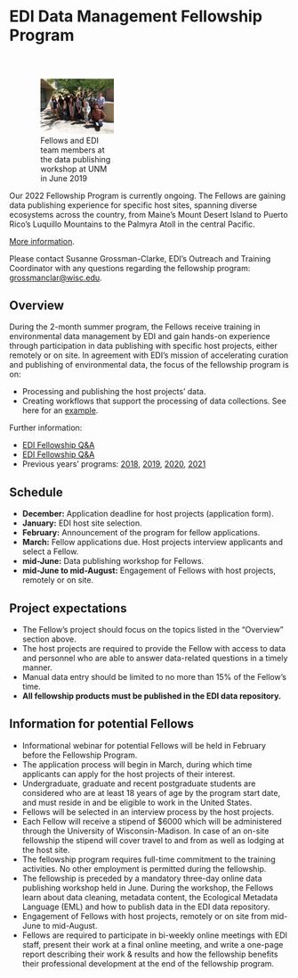 # EDI Data Management Fellowship Program


<div class="figure_featured" style="width: 40%; margin-right: 2em;">
<figure style="float: right; margin: 3em 1em 1em 4em;">
<img alt="EDI Fellows 2019" src="/static/images/edi-fellows-2019.jpg"/>
<figcaption class="figure-caption">Fellows and EDI team members at the data publishing workshop at UNM in June 2019</figcaption>
</figure>
</div>
<br>
Our 2022 Fellowship Program is currently ongoing. The Fellows are gaining data publishing experience for specific host sites, spanning diverse ecosystems across the country, from Maine’s Mount Desert Island to Puerto Rico’s Luquillo Mountains to the Palmyra Atoll in the central Pacific.

[More information](https://edirepository.org/news/news-20220511.00).

Please contact Susanne Grossman-Clarke, EDI’s Outreach and Training Coordinator with any questions regarding the fellowship program: grossmanclar@wisc.edu.

## Overview

During the 2-month summer program, the Fellows receive training in environmental data management by EDI and gain hands-on experience through participation in data publishing with specific host projects, either remotely or on site. In agreement with EDI’s mission of accelerating curation and publishing of environmental data, the focus of the fellowship program is on:

* Processing and publishing the host projects’ data.
* Creating workflows that support the processing of data collections. See here for an [example](https://nes-lter.whoi.edu/our-edi-summer-fellow-developed-workflows-to-visualize-and-publish-ifcb-data/).

Further information:

* [EDI Fellowship Q&A](/support/fellowships/faq-fellowships)
* [EDI Fellowship Q&A](https://environmentaldatainitiative.org/edi-dm-fellowship-program/qa_fellowships/)
* Previous years’ programs:  [2018](https://environmentaldatainitiative.org/edi-dm-fellowship-program/2018-fellowships/), [2019](https://environmentaldatainitiative.org/edi-dm-fellowship-program/2019-fellowships/), [2020]([https://environmentaldatainitiative.org/edi-dm-fellowship-program/2020-fellowships/), [2021](https://environmentaldatainitiative.org/edi-dm-fellowship-program/2021-fellowships/)


## Schedule

* **December:** Application deadline for host projects (application form).
* **January:** EDI host site selection.
* **February:** Announcement of the program for fellow applications.
* **March:** Fellow applications due. Host projects interview applicants and select a Fellow.
* **mid-June:** Data publishing workshop for Fellows.
* **mid-June to mid-August:** Engagement of Fellows with host projects, remotely or on site.

## Project expectations

* The Fellow’s project should focus on the topics listed in the “Overview” section above.
* The host projects are required to provide the Fellow with access to data and personnel who are able to answer data-related questions in a timely manner.
* Manual data entry should be limited to no more than 15% of the Fellow’s time.
* **All fellowship products must be published in the EDI data repository.**


## Information for potential Fellows

* Informational webinar for potential Fellows will be held in February before the Fellowship Program.
* The application process will begin in March, during which time applicants can apply for the host projects of their interest.
* Undergraduate, graduate and recent postgraduate students are considered who are at least 18 years of age by the program start date, and must reside in and be eligible to work in the United States.
* Fellows will be selected in an interview process by the host projects.
* Each Fellow will receive a stipend of $6000 which will be administered through the University of Wisconsin-Madison. In case of an on-site fellowship the stipend will cover travel to and from as well as lodging at the host site.
* The fellowship program requires full-time commitment to the training activities.  No other employment is permitted during the fellowship.
* The fellowship is preceded by a mandatory three-day online data publishing workshop held in June. During the workshop, the Fellows learn about data cleaning, metadata content, the Ecological Metadata Language (EML) and how to publish data in the EDI data repository.
* Engagement of Fellows with host projects, remotely or on site from mid-June to mid-August.
* Fellows are required to participate in bi-weekly online meetings with EDI staff, present their work at a final online meeting, and write a one-page report describing their work & results and how the fellowship benefits their professional development at the end of the fellowship program.
